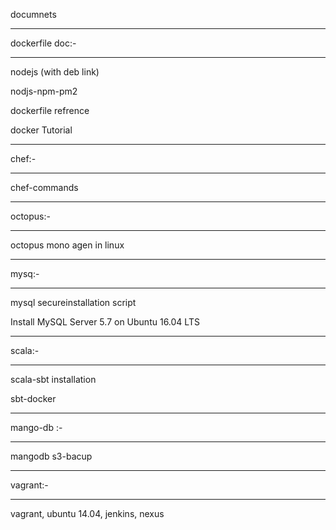 documnets
__________
dockerfile doc:-
****************
nodejs (with deb link) 
<script src="https://gist.github.com/vikaschenny/2a5d8fcdaad20b0391e0777fdc11b488.js"></script>
nodjs-npm-pm2          
<script src="https://gist.github.com/vikaschenny/5278de5100cca1edbce1678d934dd351.js"></script>
dockerfile refrence    
<script src="https://gist.github.com/vikaschenny/dd099ece126efede0a782d29cab42dea.js"></script>
docker Tutorial        
<script src="https://gist.github.com/vikaschenny/66e2bf19a99d014c926352c6969af959.js"></script>

***********************************************************************************************
chef:-
******
chef-commands          
<script src="https://gist.github.com/vikaschenny/66e2bf19a99d014c926352c6969af959.js"></script>

************************************************************************************************
octopus:- 
***********************************************************************************************
octopus mono agen in linux 
<script src="https://gist.github.com/vikaschenny/e3609759095e1034537302fbe139e53c.js"></script>

***********************************************************************************************
mysq:- 
***********************************************************************************************
mysql secureinstallation script 
<script src="https://gist.github.com/vikaschenny/866d161a72631421fbb83099e329a8a9.js"></script>
Install MySQL Server 5.7 on Ubuntu 16.04 LTS
<script src="https://gist.github.com/vikaschenny/2d58c9a01a92841334f74def3a6448d8.js"></script>

***********************************************************************************************
scala:-
***********************************************************************************************

scala-sbt installation 
<script src="https://gist.github.com/vikaschenny/85e20e94d26dba2a18289efd09b80d8d.js"></script>
sbt-docker             
<script src="https://gist.github.com/vikaschenny/25c019a7f39149cb61d5b31d427000e4.js"></script>

***********************************************************************************************
mango-db :- 
***********************************************************************************************
mangodb s3-bacup  
<script src="https://gist.github.com/vikaschenny/c9f8971c3d0f4368ca18712b56bdcc33.js"></script>

***********************************************************************************************
vagrant:-
***********************************************************************************************

vagrant, ubuntu 14.04, jenkins, nexus
<script src="https://gist.github.com/vikaschenny/66ebb562600f534371894338fb002f6e.js"></script>

